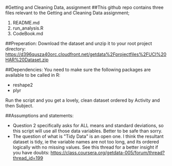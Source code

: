 #Getting and Cleaning Data, assignment
##This github repo contains three files relevant to the Getting and Cleaning Data assignment;

1) README.md
2) run_analysis.R
3) CodeBook.md

##Preperation:
Download the dataset and unzip it to your root project directory:
https://d396qusza40orc.cloudfront.net/getdata%2Fprojectfiles%2FUCI%20HAR%20Dataset.zip

##Dependencies:
You need to make sure the following packages are available to be called in R:
- reshape2
- plyr

Run the script and you get a lovely, clean dataset ordered by Activity and then Subject.

##Assumptions and statements:
- Question 2 specifically asks for ALL means and standard deviations, so this script will use all those data variables. Better to be safe than sorry.
- The question of what is "Tidy Data" is an open one. I think the resultant dataset is tidy, ie the variable names are not too long, and its ordered logically with no missing values. See this thread for a better insight if you have doubts: https://class.coursera.org/getdata-005/forum/thread?thread_id=199

